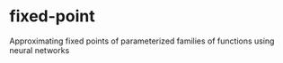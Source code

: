 # fixed-point
Approximating fixed points of parameterized families of functions using neural networks
